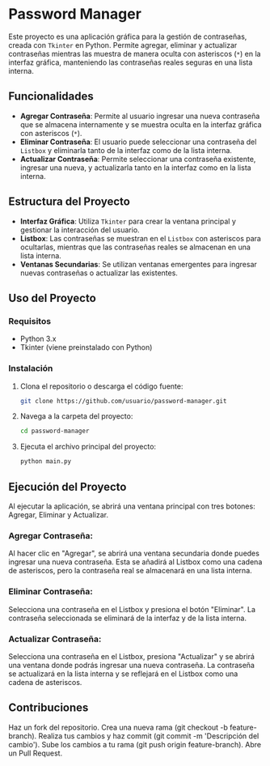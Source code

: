 # Password Manager

Este proyecto es una aplicación gráfica para la gestión de contraseñas, creada con `Tkinter` en Python. Permite agregar, eliminar y actualizar contraseñas mientras las muestra de manera oculta con asteriscos (`*`) en la interfaz gráfica, manteniendo las contraseñas reales seguras en una lista interna.

## Funcionalidades

- **Agregar Contraseña**: Permite al usuario ingresar una nueva contraseña que se almacena internamente y se muestra oculta en la interfaz gráfica con asteriscos (`*`).
- **Eliminar Contraseña**: El usuario puede seleccionar una contraseña del `Listbox` y eliminarla tanto de la interfaz como de la lista interna.
- **Actualizar Contraseña**: Permite seleccionar una contraseña existente, ingresar una nueva, y actualizarla tanto en la interfaz como en la lista interna.
  
## Estructura del Proyecto

- **Interfaz Gráfica**: Utiliza `Tkinter` para crear la ventana principal y gestionar la interacción del usuario.
- **Listbox**: Las contraseñas se muestran en el `Listbox` con asteriscos para ocultarlas, mientras que las contraseñas reales se almacenan en una lista interna.
- **Ventanas Secundarias**: Se utilizan ventanas emergentes para ingresar nuevas contraseñas o actualizar las existentes.

## Uso del Proyecto

### Requisitos

- Python 3.x
- Tkinter (viene preinstalado con Python)

### Instalación

1. Clona el repositorio o descarga el código fuente:
   ```bash
   git clone https://github.com/usuario/password-manager.git
2. Navega a la carpeta del proyecto:
    ```bash
   cd password-manager
3. Ejecuta el archivo principal del proyecto:
    ```bash
    python main.py
   
## Ejecución del Proyecto
Al ejecutar la aplicación, se abrirá una ventana principal con tres botones: Agregar, Eliminar y Actualizar.

### Agregar Contraseña:

Al hacer clic en "Agregar", se abrirá una ventana secundaria donde puedes ingresar una nueva contraseña. Esta se añadirá al Listbox como una cadena de asteriscos, pero la contraseña real se almacenará en una lista interna.
### Eliminar Contraseña:

Selecciona una contraseña en el Listbox y presiona el botón "Eliminar". La contraseña seleccionada se eliminará de la interfaz y de la lista interna.
### Actualizar Contraseña:

Selecciona una contraseña en el Listbox, presiona "Actualizar" y se abrirá una ventana donde podrás ingresar una nueva contraseña. La contraseña se actualizará en la lista interna y se reflejará en el Listbox como una cadena de asteriscos.

## Contribuciones
Haz un fork del repositorio.
Crea una nueva rama (git checkout -b feature-branch).
Realiza tus cambios y haz commit (git commit -m 'Descripción del cambio').
Sube los cambios a tu rama (git push origin feature-branch).
Abre un Pull Request.
